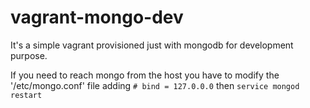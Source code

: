 # vagrant-mongo-dev
It's a simple vagrant provisioned just with mongodb for development purpose.

If you need to reach mongo from the host you have to modify the '/etc/mongo.conf' file adding
    `# bind = 127.0.0.0`
then
    `service mongod restart`
